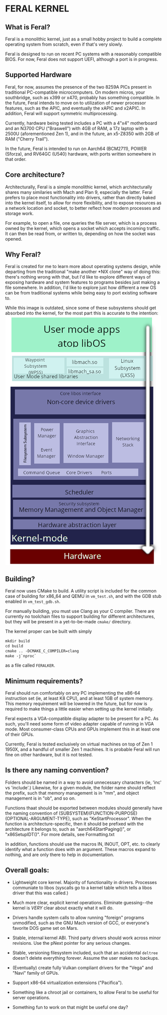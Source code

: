 # FERAL KERNEL

## What is Feral?
Feral is a monolithic kernel, just as a small hobby project to build a complete
operating system from scratch, even if that's very slowly.

Feral is designed to run on recent PC systems with a reasonably compatible BIOS.
For now, Feral does not support UEFI, although a port is in progress.

## Supported Hardware

Feral, for now, assumes the presence of the two 8259A PICs present in traditional
PC-compatible microcomputers. On modern micros, your southbridge, such as x399 or x470,
probably has something compatible. In the future, Feral intends to move on to
utilization of newer processor features, such as the APIC, and eventually the 
xAPIC and x2APIC. In addition, Feral will support symmetric multiprocessing.

Currently, hardware being tested includes a PC with a 4"x4" motherboard and an N3700 CPU ("Braswell") with 4GB of RAM,
a 17z laptop with a 2500U (aforementioned Zen 1), and in the future, an x5-Z8350 with 2GB of RAM ("Cherry Trail").

In the future, Feral is intended to run on Aarch64 (BCM2711), POWER (Sforza), and RV64GC (U540) hardware,
with ports written somewhere in that order.

## Core architecture?
Architecturally, Feral is a simple monolithic kernel, which architecturally shares
many similaries with Mach and Plan 9, especially the latter. Feral prefers to place
most functionality into drivers, rather than directly baked into the kernel itself, 
to allow for more flexibility, and to expose resources as a network location and socket, to
better reflect how modern processes and storage work.

For example, to open a file, one queries the file server, which is a process
owned by the kernel, which opens a socket which accepts incoming traffic.
It can then be read from, or written to, depending on how the socket was
opened.

## Why Feral?

Feral is created for me to learn more about operating systems design, while departing
from the traditional "make another *NIX clone" way of doing this: there's nothing 
wrong with that, but I'd like to explore different ways of exposing hardware and
system features to programs besides just making a file somewhere. In addition,
I'd like to explore just how different a new OS can be from traditional systems
while being easy to port existing software to.

While this image is outdated, since some of these subsystems should get absorbed
into the kernel, for the most part this is accurate to the intention:
![Feral Architecture](Documentation/images/feralarch.png)

## Building?
Feral now uses CMake to build.
A utility script is included for the common case of building
for x86_64 and QEMU in `vm_test.sh`, and with the GDB stub enabled in `vm_test_gdb.sh`.

For manually building, you must use Clang as your C compiler. There are currently
no toolchain files to support building for different architectures, but they
will be present in a yet-to-be-made `cmake/` directory.

The kernel proper can be built with simply
```
mkdir build
cd build
cmake .. -DCMAKE_C_COMPILER=clang
make -j`nproc`
```
as a file called `FERALKER`.

## Minimum requirements?
Feral should run comfortably on any PC implementing the x86-64 instruction set
(ie, at least K8 CPU), and at least 1GB of system memory.
This memory requirement will be lowered in the future, but for now is required
to make things a little easier when setting up the kernel initially.

Feral expects a VGA-compatible display adapter to be present for a PC. As such,
you'll need some form of video adapter capable of running in VGA mode. Most
consumer-class CPUs and GPUs implement this in at least one of their GPUs.

Currently, Feral is tested exclusively on virtual machines on top of Zen 1 1950X,
and a handful of smaller Zen 1 machines. It is probable Feral will run fine on
other hardware, but it is not tested.

## Is there any naming convention?
Folders should be named in a way to avoid unnecessary characters (ie, 'inc' vs 'include'.)
Likewise, for a given module, the folder name should reflect the prefix, such that
memory management is in "mm", and object management is in "ob", and so on.

Functions thaat should be exported between modules should generally have the
naming convention of (SUBSYSTEM)(FUNCTION-PURPOSE)(OPTIONAL-ARGUMENT-TYPE),
such as "KeStartProcessor". When the function is architecture-specific, then
it should be prefixed with the architecture it belongs to, such as 
"aarch64StartPaging()", or "x86SetupIDT()". For more details, see Formatting.txt

In addition, functions should use the macros IN, INOUT, OPT, etc. to clearly
identify what a function does with an argument. These macros expand to nothing,
and are only there to help in documentation.

## Overall goals:
 - Lightweight core kernel. Majority of functionality in drivers. Processes communiate to libos (syscalls go to a kernel table which tells a libos driver that this was called.)
 
 - Much more clear, explicit kernel operations. Eliminate guessing--the kernel is *VERY* clear about exactly what it will do.

 - Drivers handle system calls to allow running "foreign" programs unmodified, such as the GNU Mach version of GCC, or everyone's favorite DOS game set on Mars.

 - Stable, internal kernel ABI. Third party drivers should work across minor revisions. Use the pNext pointer for any serious changes.

 - Stable, versioning filesystem included, such that an accidental `deltree` doesn't delete everything forever. Assume the user makes no backups.

 - (Eventually) create fully Vulkan compliant drivers for the "Vega" and "Navi" family of GPUs.

 - Support x86-64 virtualization extensions ("Pacifica").
 
 - Something like a chroot jail or containers, to allow Feral to be useful for server operations.

 - Something fun to work on that might be useful one day?